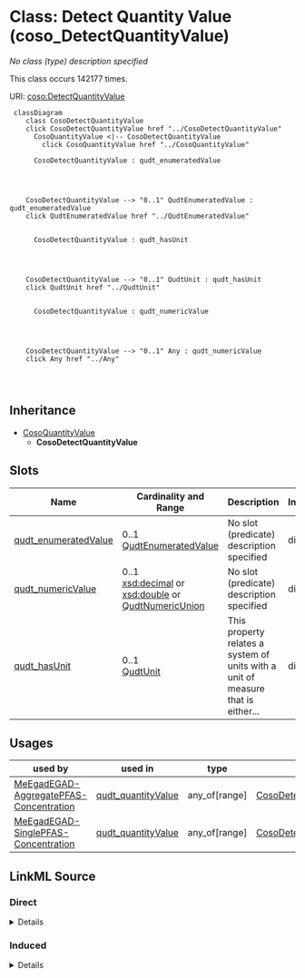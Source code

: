 

# Class: Detect Quantity Value (coso_DetectQuantityValue)


_No class (type) description specified_






This class occurs 142177 times.


URI: [coso:DetectQuantityValue](http://w3id.org/coso/v1/contaminoso#DetectQuantityValue)






```mermaid
 classDiagram
    class CosoDetectQuantityValue
    click CosoDetectQuantityValue href "../CosoDetectQuantityValue"
      CosoQuantityValue <|-- CosoDetectQuantityValue
        click CosoQuantityValue href "../CosoQuantityValue"
      
      CosoDetectQuantityValue : qudt_enumeratedValue
        
          
    
    
    CosoDetectQuantityValue --> "0..1" QudtEnumeratedValue : qudt_enumeratedValue
    click QudtEnumeratedValue href "../QudtEnumeratedValue"

        
      CosoDetectQuantityValue : qudt_hasUnit
        
          
    
    
    CosoDetectQuantityValue --> "0..1" QudtUnit : qudt_hasUnit
    click QudtUnit href "../QudtUnit"

        
      CosoDetectQuantityValue : qudt_numericValue
        
          
    
    
    CosoDetectQuantityValue --> "0..1" Any : qudt_numericValue
    click Any href "../Any"

        
      
```





## Inheritance
* [CosoQuantityValue](../classes/CosoQuantityValue.md)
    * **CosoDetectQuantityValue**



## Slots

| Name | Cardinality and Range | Description | Inheritance | Occurrences |
| ---  | --- | --- | --- | --- |
| [qudt_enumeratedValue](../slots/qudt_enumeratedValue.md) | 0..1 <br/> [QudtEnumeratedValue](../classes/QudtEnumeratedValue.md) | No slot (predicate) description specified <br/>  | direct | 416 |
| [qudt_numericValue](../slots/qudt_numericValue.md) | 0..1 <br/> [xsd:decimal](http://www.w3.org/2001/XMLSchema#decimal)&nbsp;or&nbsp;<br />[xsd:double](http://www.w3.org/2001/XMLSchema#double)&nbsp;or&nbsp;<br />[QudtNumericUnion](../classes/QudtNumericUnion.md) | No slot (predicate) description specified <br/>  | direct | 142629 |
| [qudt_hasUnit](../slots/qudt_hasUnit.md) | 0..1 <br/> [QudtUnit](../classes/QudtUnit.md) | This property relates a system of units with a unit of measure that is either... <br/>  | direct | 142557 |





## Usages

| used by | used in | type | used |
| ---  | --- | --- | --- |
| [MeEgadEGAD-AggregatePFAS-Concentration](../classes/MeEgadEGAD-AggregatePFAS-Concentration.md) | [qudt_quantityValue](../slots/qudt_quantityValue.md) | any_of[range] | [CosoDetectQuantityValue](../classes/CosoDetectQuantityValue.md) |
| [MeEgadEGAD-SinglePFAS-Concentration](../classes/MeEgadEGAD-SinglePFAS-Concentration.md) | [qudt_quantityValue](../slots/qudt_quantityValue.md) | any_of[range] | [CosoDetectQuantityValue](../classes/CosoDetectQuantityValue.md) |











## LinkML Source

<!-- TODO: investigate https://stackoverflow.com/questions/37606292/how-to-create-tabbed-code-blocks-in-mkdocs-or-sphinx -->

### Direct

<details>

```yaml
name: coso_DetectQuantityValue
conforms_to: No schema conformance document specified
annotations:
  count:
    tag: count
    value: 142177
description: No class (type) description specified
title: Detect Quantity Value
from_schema: sawgraph-kg
rank: 1000
is_a: coso_QuantityValue
slots:
- qudt_enumeratedValue
- qudt_numericValue
- qudt_hasUnit
slot_usage:
  qudt_enumeratedValue:
    name: qudt_enumeratedValue
    annotations:
      qudt_EnumeratedValue:
        tag: qudt_EnumeratedValue
        value: 416
  qudt_hasUnit:
    name: qudt_hasUnit
    annotations:
      qudt_Unit:
        tag: qudt_Unit
        value: 142557
  qudt_numericValue:
    name: qudt_numericValue
    annotations:
      decimal:
        tag: decimal
        value: 142502
      double:
        tag: double
        value: 127
class_uri: coso:DetectQuantityValue

```
</details>

### Induced

<details>

```yaml
name: coso_DetectQuantityValue
conforms_to: No schema conformance document specified
annotations:
  count:
    tag: count
    value: 142177
description: No class (type) description specified
title: Detect Quantity Value
from_schema: sawgraph-kg
rank: 1000
is_a: coso_QuantityValue
slot_usage:
  qudt_enumeratedValue:
    name: qudt_enumeratedValue
    annotations:
      qudt_EnumeratedValue:
        tag: qudt_EnumeratedValue
        value: 416
  qudt_hasUnit:
    name: qudt_hasUnit
    annotations:
      qudt_Unit:
        tag: qudt_Unit
        value: 142557
  qudt_numericValue:
    name: qudt_numericValue
    annotations:
      decimal:
        tag: decimal
        value: 142502
      double:
        tag: double
        value: 127
attributes:
  qudt_enumeratedValue:
    name: qudt_enumeratedValue
    annotations:
      qudt_EnumeratedValue:
        tag: qudt_EnumeratedValue
        value: 416
    description: No slot (predicate) description specified
    title: No slot (predicate) name specified
    examples:
    - object:
        example_object: coso:non-detect
        example_object_type: qudt_EnumeratedValue
        example_predicate: qudt:enumeratedValue
        example_subject: me_egad_data:quantityValue.101365P.NA.20130507.1763231
        example_subject_type: coso_NonDetectQuantityValue
    - object:
        example_object: coso:non-detect
        example_object_type: qudt_EnumeratedValue
        example_predicate: qudt:enumeratedValue
        example_subject: me_egad_data:quantityValue.1095743.ELL.20190627.2706903
        example_subject_type: coso_DetectQuantityValue
    from_schema: sawgraph-kg
    rank: 1000
    slot_uri: qudt:enumeratedValue
    alias: qudt_enumeratedValue
    owner: coso_DetectQuantityValue
    domain_of:
    - coso_DetectQuantityValue
    - coso_NonDetectQuantityValue
    range: qudt_EnumeratedValue
  qudt_numericValue:
    name: qudt_numericValue
    annotations:
      decimal:
        tag: decimal
        value: 142502
      double:
        tag: double
        value: 127
    description: No slot (predicate) description specified
    title: numeric value
    examples:
    - object:
        example_object: '0.0'
        example_object_type: decimal
        example_predicate: qudt:numericValue
        example_subject: me_egad_data:mdl.0.0.NG/L
        example_subject_type: None
    - object:
        example_object: '1.18e-06'
        example_object_type: double
        example_predicate: qudt:numericValue
        example_subject: me_egad_data:mdl.1.18e-06.MG/L
        example_subject_type: None
    - object:
        example_object: '14.0'
        example_object_type: decimal
        example_predicate: qudt:numericValue
        example_subject: me_egad_data:quantityValue.1028303.ELL.20190405.45298906
        example_subject_type: coso_DetectQuantityValue
    - object:
        example_object: '16000.0'
        example_object_type: decimal
        example_predicate: qudt:numericValue
        example_subject: me_egad_data:quantityValue.1095743.ELL.20190627.2706903
        example_subject_type: coso_NonDetectQuantityValue
    - object:
        example_object: '2.8e-05'
        example_object_type: double
        example_predicate: qudt:numericValue
        example_subject: me_egad_data:quantityValue.L195312201.AAWH.20191107.375735
        example_subject_type: coso_DetectQuantityValue
    from_schema: sawgraph-kg
    source: http://qudt.org/2.1/schema/qudt
    rank: 1000
    slot_uri: qudt:numericValue
    alias: qudt_numericValue
    owner: coso_DetectQuantityValue
    domain_of:
    - coso_DetectQuantityValue
    - coso_NonDetectQuantityValue
    range: Any
    any_of:
    - range: decimal
    - range: double
    - range: qudt_NumericUnion
  qudt_hasUnit:
    name: qudt_hasUnit
    annotations:
      qudt_Unit:
        tag: qudt_Unit
        value: 142557
    description: This property relates a system of units with a unit of measure that
      is either a) defined by the system, or b) accepted for use by the system and
      is convertible to a unit of equivalent dimension that is defined by the system.
      Systems of units may distinguish between base and derived units. Base units
      are the units which measure the base quantities for the corresponding system
      of quantities. The base units are used to define units for all other quantities
      as products of powers of the base units. Such units are called derived units
      for the system.
    title: has unit
    examples:
    - object:
        example_object: http://qudt.org/vocab/unit/NanoGM-PER-L
        example_object_type: qudt_Unit
        example_predicate: qudt:hasUnit
        example_subject: me_egad_data:mdl.0.0.NG/L
        example_subject_type: None
    - object:
        example_object: coso:NanoGM-PER-GM
        example_object_type: qudt_Unit
        example_predicate: qudt:hasUnit
        example_subject: me_egad_data:quantityValue.1028303.ELL.20190405.45298906
        example_subject_type: coso_DetectQuantityValue
    - object:
        example_object: http://qudt.org/vocab/unit/NanoGM-PER-L
        example_object_type: qudt_Unit
        example_predicate: qudt:hasUnit
        example_subject: me_egad_data:quantityValue.1095743.ELL.20190627.2706903
        example_subject_type: coso_NonDetectQuantityValue
    from_schema: sawgraph-kg
    source: http://qudt.org/2.1/schema/qudt
    rank: 1000
    slot_uri: qudt:hasUnit
    alias: qudt_hasUnit
    owner: coso_DetectQuantityValue
    domain_of:
    - coso_DetectQuantityValue
    - coso_NonDetectQuantityValue
    range: qudt_Unit
class_uri: coso:DetectQuantityValue

```
</details>